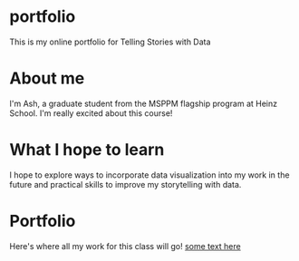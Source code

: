 # portfolio
This is my online portfolio for Telling Stories with Data

# About me
I'm Ash, a graduate student from the MSPPM flagship program at Heinz School.
I'm really excited about this course!

# What I hope to learn
I hope to explore ways to incorporate data visualization into my work in the future and practical skills to improve my storytelling with data.

# Portfolio
Here's where all my work for this class will go!
[some text here](/dataviz2.md)
